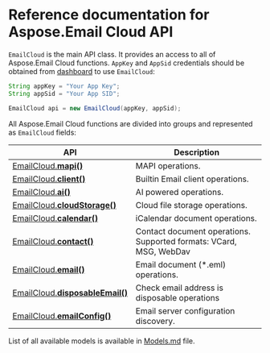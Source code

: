 # Reference documentation for Aspose.Email Cloud API

`EmailCloud` is the main API class. It provides an access to all of Aspose.Email Cloud functions.
`AppKey` and `AppSid` credentials should be obtained from [dashboard](https://dashboard.aspose.cloud/#/) to use `EmailCloud`:

```java
String appKey = "Your App Key";
String appSid = "Your App SID";

EmailCloud api = new EmailCloud(appKey, appSid);
```

All Aspose.Email Cloud functions are divided into groups and represented as `EmailCloud` fields:

API | Description
--- | -----------
[EmailCloud.**mapi()**](MapiGroup.md) | MAPI operations.
[EmailCloud.**client()**](ClientGroup.md) | Builtin Email client operations.
[EmailCloud.**ai()**](AiGroup.md) | AI powered operations.
[EmailCloud.**cloudStorage()**](CloudStorageGroup.md) | Cloud file storage operations.
[EmailCloud.**calendar()**](CalendarApi_list.md) | iCalendar document operations.
[EmailCloud.**contact()**](ContactApi_list.md) | Contact document operations. Supported formats: VCard, MSG, WebDav
[EmailCloud.**email()**](EmailApi_list.md) | Email document (*.eml) operations.
[EmailCloud.**disposableEmail()**](DisposableEmailApi_list.md) | Check email address is disposable operations
[EmailCloud.**emailConfig()**](EmailConfigApi_list.md) | Email server configuration discovery.


List of all available models is available in [Models.md](Models.md) file.